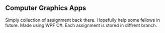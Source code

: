 <h2>Computer Graphics Apps</h2>
<p>Simply collection of assignment back there. Hopefully help some fellows in future. Made using WPF C#. Each assignment is stored in diffrent branch.</p>

